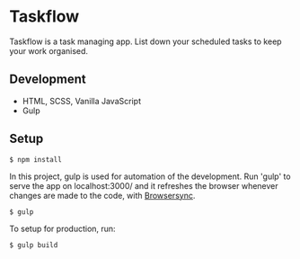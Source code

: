 # Taskflow

Taskflow is a task managing app. List down your scheduled tasks to keep your work organised.

## Development

* HTML, SCSS, Vanilla JavaScript
* Gulp

## Setup

    $ npm install

In this project, gulp is used for automation of the development. Run 'gulp' to serve the app on localhost:3000/ and it refreshes the browser whenever changes are made to the code, with [Browsersync](https://www.browsersync.io).

    $ gulp

To setup for production, run:

    $ gulp build